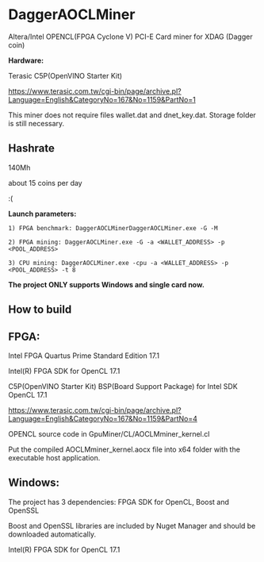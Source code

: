 # DaggerAOCLMiner
Altera/Intel OPENCL(FPGA Cyclone V) PCI-E Card miner for XDAG (Dagger coin)

**Hardware:**

Terasic C5P(OpenVINO Starter Kit)

https://www.terasic.com.tw/cgi-bin/page/archive.pl?Language=English&CategoryNo=167&No=1159&PartNo=1


This miner does not require files wallet.dat and dnet_key.dat. Storage folder is still necessary.

## Hashrate

140Mh

about 15 coins per day

:(

**Launch parameters:**

	1) FPGA benchmark: DaggerAOCLMinerDaggerAOCLMiner.exe -G -M  
	
	2) FPGA mining: DaggerAOCLMiner.exe -G -a <WALLET_ADDRESS> -p <POOL_ADDRESS>  
	
	3) CPU mining: DaggerAOCLMiner.exe -cpu -a <WALLET_ADDRESS> -p <POOL_ADDRESS> -t 8  
	

	
**The project ONLY supports Windows and single card now.** 

## How to build

## FPGA: 

Intel FPGA Quartus Prime Standard Edition 17.1

Intel(R) FPGA SDK for OpenCL 17.1

C5P(OpenVINO Starter Kit) BSP(Board Support Package) for Intel SDK OpenCL 17.1

https://www.terasic.com.tw/cgi-bin/page/archive.pl?Language=English&CategoryNo=167&No=1159&PartNo=4

OPENCL source code in GpuMiner/CL/AOCLMminer_kernel.cl

Put the compiled AOCLMminer_kernel.aocx file into x64 folder with the executable host application.

## Windows:  

The project has 3 dependencies: FPGA SDK for OpenCL, Boost and OpenSSL 

Boost and OpenSSL libraries are included by Nuget Manager and should be downloaded automatically.

Intel(R) FPGA SDK for OpenCL 17.1


